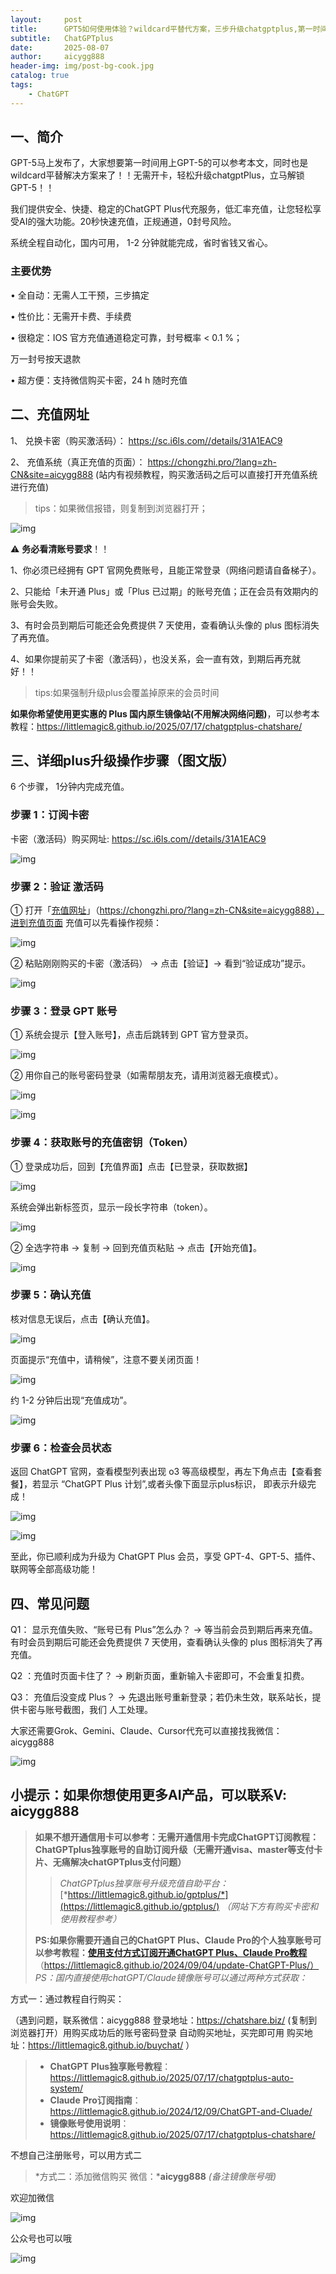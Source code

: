 ```yaml
---
layout:     post
title:      GPT5如何使用体验？wildcard平替代方案，三步升级chatgptplus,第一时间体验上GPT-5
subtitle:   ChatGPTplus
date:       2025-08-07
author:     aicygg888
header-img: img/post-bg-cook.jpg
catalog: true
tags:
    - ChatGPT
---
```


## 一、简介

GPT-5马上发布了，大家想要第一时间用上GPT-5的可以参考本文，同时也是wildcard平替解决方案来了！！无需开卡，轻松升级chatgptPlus，立马解锁GPT-5！！

我们提供安全、快捷、稳定的ChatGPT Plus代充服务，低汇率充值，让您轻松享受AI的强大功能。20秒快速充值，正规通道，0封号风险。

系统全程自动化，国内可用， 1-2 分钟就能完成，省时省钱又省心。

### 主要优势

 • 全自动：无需人工干预，三步搞定

 • 性价比：无需开卡费、手续费 

• 很稳定：IOS 官方充值通道稳定可靠，封号概率 < 0.1 %；

万一封号按天退款 

• 超方便：支持微信购买卡密，24 h 随时充值  

## 二、充值网址

 1、 兑换卡密（购买激活码）： https://sc.i6ls.com//details/31A1EAC9 

2、 充值系统（真正充值的页面）： https://chongzhi.pro/?lang=zh-CN&site=aicygg888 (站内有视频教程，购买激活码之后可以直接打开充值系统进行充值)

> tips：如果微信报错，则复制到浏览器打开；

![img](https://picx.zhimg.com/80/v2-d8dca0a8f5a6e354a1ce87682d20fd5c_720w.png)



⚠️ **务必看清账号要求**！！

1、你必须已经拥有 GPT 官网免费账号，且能正常登录（网络问题请自备梯子）。   

2、只能给「未开通 Plus」或「Plus 已过期」的账号充值；正在会员有效期内的账号会失败。

  3、有时会员到期后可能还会免费提供 7 天使用，查看确认头像的 plus 图标消失了再充值。

  4、如果你提前买了卡密（激活码），也没关系，会一直有效，到期后再充就好！！

> tips:如果强制升级plus会覆盖掉原来的会员时间



**如果你希望使用更实惠的 Plus 国内原生镜像站(不用解决网络问题)**，可以参考本教程：https://littlemagic8.github.io/2025/07/17/chatgptplus-chatshare/



## 三、详细plus升级操作步骤（图文版）

 6 个步骤， 1分钟内完成充值。

### 步骤 1：订阅卡密

 卡密（激活码）购买网址: https://sc.i6ls.com//details/31A1EAC9

![img](https://pica.zhimg.com/80/v2-b3bcedc5cf2c5522039c5a63d46f60b4_720w.png)

### 步骤 2：验证 激活码

 ① 打开「[充值网址](https://chongzhi.pro/?lang=zh-CN&site=aicygg888)」（https://chongzhi.pro/?lang=zh-CN&site=aicygg888），进到充值页面 充值可以先看操作视频：

![img](https://picx.zhimg.com/80/v2-d8dca0a8f5a6e354a1ce87682d20fd5c_720w.png)

② 粘贴刚刚购买的卡密（激活码） → 点击【验证】→ 看到“验证成功”提示。 

![img](https://picx.zhimg.com/80/v2-bd50cf93d597f30abbc27c86fec323ee_720w.png)

### 步骤 3：登录 GPT 账号

 ① 系统会提示【登入账号】，点击后跳转到 GPT 官方登录页。

![img](https://picx.zhimg.com/80/v2-1b89bd6d3d6bc29569fcae9606ec5438_720w.webp)

② 用你自己的账号密码登录（如需帮朋友充，请用浏览器无痕模式）。

![img](https://pic1.zhimg.com/80/v2-d118b745ed6dd28c625bfd690ed05dd7_720w.webp)



![img](https://picx.zhimg.com/80/v2-ead4cad5fd0e6e9c5932a44c3b67889f_720w.webp)

### 步骤 4：获取账号的充值密钥（Token） 

① 登录成功后，回到【充值界面】点击【已登录，获取数据】

![img](https://pica.zhimg.com/80/v2-347296afef450f22c4df87d0e3fd420b_720w.webp)

系统会弹出新标签页，显示一段长字符串（token）。

![img](https://pic1.zhimg.com/80/v2-a473511055ff0ec2537ec15b79083864_720w.webp)

 ② 全选字符串 → 复制 → 回到充值页粘贴 → 点击【开始充值】。

![img](https://picx.zhimg.com/80/v2-57ca1efe6649e33a1e5f6fe70511821f_720w.webp)



### 步骤 5：确认充值

 核对信息无误后，点击【确认充值】。

![img](https://picx.zhimg.com/80/v2-f23673a0a62f2f20c9259a5c746318e4_720w.webp)



 页面提示“充值中，请稍候”，注意不要关闭页面！

![img](https://pica.zhimg.com/80/v2-a5b843385a16651c1d8d749b4b836c31_720w.webp)



约 1-2 分钟后出现“充值成功”。

![img](https://pic1.zhimg.com/80/v2-c42c168bf130a4b5842a80386593c15f_720w.webp)

### 步骤 6：检查会员状态

返回 ChatGPT 官网，查看模型列表出现 o3 等高级模型，再左下角点击【查看套餐】，若显示 “ChatGPT Plus 计划”,或者头像下面显示plus标识， 即表示升级完成！

![img](https://picx.zhimg.com/80/v2-0cb3a0afa287335aa63bbd99188ebf2a_720w.webp)



![img](https://picx.zhimg.com/80/v2-c90214595a519ff538858288d0fe04b6_720w.webp)

至此，你已顺利成为升级为 ChatGPT Plus 会员，享受 GPT-4、GPT-5、插件、联网等全部高级功能！

## 四、常见问题

 Q1： 显示充值失败、“账号已有 Plus”怎么办？ → 等当前会员到期后再来充值。 有时会员到期后可能还会免费提供 7 天使用，查看确认头像的 plus 图标消失了再充值。 

Q2 ：充值时页面卡住了？ → 刷新页面，重新输入卡密即可，不会重复扣费。 

Q3： 充值后没变成 Plus？ → 先退出账号重新登录；若仍未生效，联系站长，提供卡密与账号截图，我们 人工处理。



大家还需要Grok、Gemini、Claude、Cursor代充可以直接找我微信：aicygg888



![img](https://pic1.zhimg.com/80/v2-66e16bc5dbfb0729105eb3f1440a70d2_720w.png)

## **小提示：如果你想使用更多AI产品，可以联系V: aicygg888**

> **如果不想开通信用卡可以参考：无需开通信用卡完成ChatGPT订阅教程：ChatGPTplus独享账号的自助订阅升级（无需开通visa、master等支付卡片、无痛解决chatGPTplus支付问题）**
>
> > *ChatGPTplus独享账号升级充值自助平台：*[*https://littlemagic8.github.io/gptplus/*](https://littlemagic8.github.io/gptplus/) *（网站下方有购买卡密和使用教程参考）*
>
> **PS:如果你需要开通自己的ChatGPT Plus、Claude Pro的个人独享账号可以参考教程：**[**使用支付方式订阅开通ChatGPT Plus、Claude Pro教程**](https://littlemagic8.github.io/2024/09/04/update-ChatGPT-Plus/) （https://littlemagic8.github.io/2024/09/04/update-ChatGPT-Plus/） *PS：国内直接使用chatGPT/Claude镜像账号可以通过两种方式获取：*

方式一：通过教程自行购买：

（遇到问题，联系微信：aicygg888 登录地址：https://chatshare.biz/ (复制到浏览器打开）用购买成功后的账号密码登录 自动购买地址，买完即可用 购买地址：https://littlemagic8.github.io/buychat/ ）

> - **ChatGPT** **Plus独享账号教程**：https://littlemagic8.github.io/2025/07/17/chatgptplus-auto-system/
> - **Claude** **Pro订阅指南**：https://littlemagic8.github.io/2024/12/09/ChatGPT-and-Cluade/
> - **镜像账号使用说明**：https://littlemagic8.github.io/2025/07/17/chatgptplus-chatshare/

不想自己注册账号，可以用方式二

> *方式二：添加微信购买 微信：***aicygg888** *(备注镜像账号哦)*

欢迎加微信

![img](https://picx.zhimg.com/80/v2-46f7cfd62d1e94381388ab08b0fea3af_720w.png)

公众号也可以哦

![img](https://pic1.zhimg.com/80/v2-4e622b64238b20948a02e0c988ca5704_720w.png)
